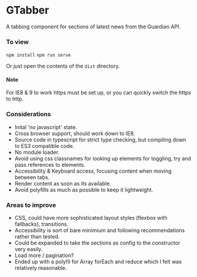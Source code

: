 # GTabber

A tabbing component for sections of latest news from the Guardian API.

### To view

`npm install`
`npm run serve`

Or just open the contents of the `dist` directory.

#### Note
For IE8 & 9 to work https must be set up, or you can quickly switch the https to http.

### Considerations

- Inital 'no javascript' state.
- Cross browser support, should work down to IE8.
- Source code in typescript for strict type checking, but compiling down to ES3 compatible code.
- No module loader.
- Avoid using css classnames for looking up elements for toggling, try and pass references to elements.
- Accessibility & Keyboard access, focusing content when moving between tabs.
- Render content as soon as its available.
- Avoid polyfills as much as possible to keep it lightweight.

### Areas to improve

- CSS, could have more sophisticated layout styles (flexbox with fallbacks), transitions.
- Accessibility is sort of bare minimium and following recommendations rather than tested.
- Could be expanded to take the sections as config to the constructor very easily.
- Load more / pagination?
- Ended up with a polyfil for Array forEach and reduce which I felt was relatively reasonable.